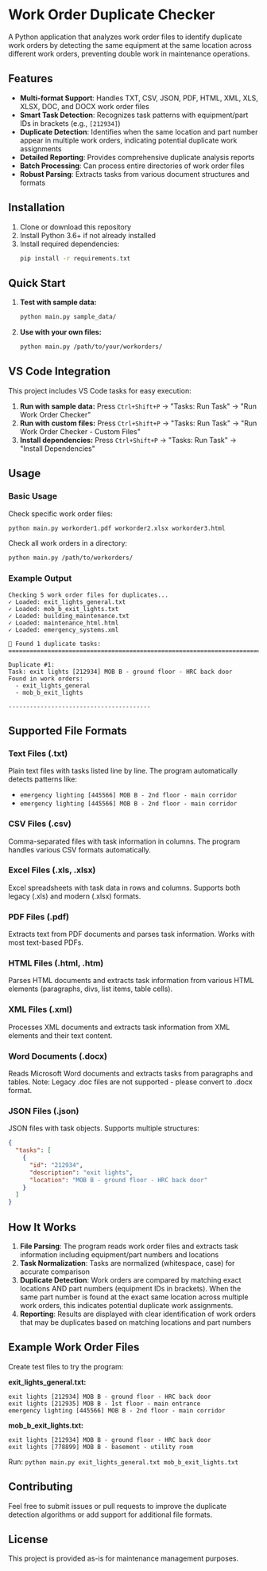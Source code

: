 # Work Order Duplicate Checker

A Python application that analyzes work order files to identify duplicate work orders by detecting the same equipment at the same location across different work orders, preventing double work in maintenance operations.

## Features

- **Multi-format Support**: Handles TXT, CSV, JSON, PDF, HTML, XML, XLS, XLSX, DOC, and DOCX work order files
- **Smart Task Detection**: Recognizes task patterns with equipment/part IDs in brackets (e.g., `[212934]`)
- **Duplicate Detection**: Identifies when the same location and part number appear in multiple work orders, indicating potential duplicate work assignments
- **Detailed Reporting**: Provides comprehensive duplicate analysis reports
- **Batch Processing**: Can process entire directories of work order files
- **Robust Parsing**: Extracts tasks from various document structures and formats

## Installation

1. Clone or download this repository
2. Install Python 3.6+ if not already installed
3. Install required dependencies:
   ```bash
   pip install -r requirements.txt
   ```

## Quick Start

1. **Test with sample data:**
   ```bash
   python main.py sample_data/
   ```

2. **Use with your own files:**
   ```bash
   python main.py /path/to/your/workorders/
   ```

## VS Code Integration

This project includes VS Code tasks for easy execution:

1. **Run with sample data:** Press `Ctrl+Shift+P` → "Tasks: Run Task" → "Run Work Order Checker"
2. **Run with custom files:** Press `Ctrl+Shift+P` → "Tasks: Run Task" → "Run Work Order Checker - Custom Files"
3. **Install dependencies:** Press `Ctrl+Shift+P` → "Tasks: Run Task" → "Install Dependencies"

## Usage

### Basic Usage

Check specific work order files:
```bash
python main.py workorder1.pdf workorder2.xlsx workorder3.html
```

Check all work orders in a directory:
```bash
python main.py /path/to/workorders/
```

### Example Output

```
Checking 5 work order files for duplicates...
✓ Loaded: exit_lights_general.txt
✓ Loaded: mob_b_exit_lights.txt
✓ Loaded: building_maintenance.txt
✓ Loaded: maintenance_html.html
✓ Loaded: emergency_systems.xml

🚨 Found 1 duplicate tasks:
================================================================================

Duplicate #1:
Task: exit lights [212934] MOB B - ground floor - HRC back door
Found in work orders:
  - exit_lights_general
  - mob_b_exit_lights

----------------------------------------
```

## Supported File Formats

### Text Files (.txt)
Plain text files with tasks listed line by line. The program automatically detects patterns like:
- `emergency lighting [445566] MOB B - 2nd floor - main corridor`
- `emergency lighting [445566] MOB B - 2nd floor - main corridor`

### CSV Files (.csv)
Comma-separated files with task information in columns. The program handles various CSV formats automatically.

### Excel Files (.xls, .xlsx)
Excel spreadsheets with task data in rows and columns. Supports both legacy (.xls) and modern (.xlsx) formats.

### PDF Files (.pdf)
Extracts text from PDF documents and parses task information. Works with most text-based PDFs.

### HTML Files (.html, .htm)
Parses HTML documents and extracts task information from various HTML elements (paragraphs, divs, list items, table cells).

### XML Files (.xml)
Processes XML documents and extracts task information from XML elements and their text content.

### Word Documents (.docx)
Reads Microsoft Word documents and extracts tasks from paragraphs and tables. Note: Legacy .doc files are not supported - please convert to .docx format.

### JSON Files (.json)
JSON files with task objects. Supports multiple structures:
```json
{
  "tasks": [
    {
      "id": "212934",
      "description": "exit lights",
      "location": "MOB B - ground floor - HRC back door"
    }
  ]
}
```

## How It Works

1. **File Parsing**: The program reads work order files and extracts task information including equipment/part numbers and locations
2. **Task Normalization**: Tasks are normalized (whitespace, case) for accurate comparison
3. **Duplicate Detection**: Work orders are compared by matching exact locations AND part numbers (equipment IDs in brackets). When the same part number is found at the exact same location across multiple work orders, this indicates potential duplicate work assignments.
4. **Reporting**: Results are displayed with clear identification of work orders that may be duplicates based on matching locations and part numbers

## Example Work Order Files

Create test files to try the program:

**exit_lights_general.txt:**
```
exit lights [212934] MOB B - ground floor - HRC back door
exit lights [212935] MOB B - 1st floor - main entrance
emergency lighting [445566] MOB B - 2nd floor - main corridor
```

**mob_b_exit_lights.txt:**
```
exit lights [212934] MOB B - ground floor - HRC back door
exit lights [778899] MOB B - basement - utility room
```

Run: `python main.py exit_lights_general.txt mob_b_exit_lights.txt`

## Contributing

Feel free to submit issues or pull requests to improve the duplicate detection algorithms or add support for additional file formats.

## License

This project is provided as-is for maintenance management purposes.
